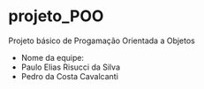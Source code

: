 # projeto_POO
Projeto básico de Progamação Orientada a Objetos 
- Nome da equipe: 
-   Paulo Elias Risucci da Silva
-   Pedro da Costa Cavalcanti

